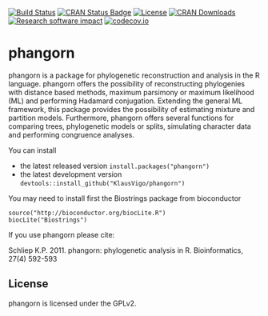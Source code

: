 [![Build Status](https://travis-ci.org/KlausVigo/phangorn.svg?branch=master)](https://travis-ci.org/KlausVigo/phangorn)
[![CRAN Status Badge](http://www.r-pkg.org/badges/version/phangorn)](http://cran.r-project.org/package=phangorn)
[![License](http://img.shields.io/badge/license-GPL%20%28%3E=%202%29-brightgreen.svg?style=flat)](http://www.gnu.org/licenses/gpl-2.0.html)
[![CRAN Downloads](http://cranlogs.r-pkg.org/badges/phangorn)](http://cran.r-project.org/package=phangorn)
[![Research software impact](http://depsy.org/api/package/cran/phangorn/badge.svg)](http://depsy.org/package/r/phangorn)
[![codecov.io](https://codecov.io/github/KlausVigo/phangorn/coverage.svg?branch=master)](https://codecov.io/github/KlausVigo/phangorn?branch=master)


phangorn
========================================================

phangorn is a package for phylogenetic reconstruction and analysis in the R language. phangorn offers the possibility of reconstructing phylogenies with distance based methods, maximum parsimony or maximum likelihood (ML) and performing Hadamard conjugation. Extending the general ML framework, this package provides the possibility of estimating mixture and partition models. Furthermore, phangorn offers several functions for comparing trees, phylogenetic models or splits, simulating character data and performing congruence analyses. 

You can install
- the latest released version `install.packages("phangorn")`
- the latest development version `devtools::install_github("KlausVigo/phangorn")`

You may need to install first the Biostrings package from bioconductor 
```
source("http://bioconductor.org/biocLite.R")
biocLite("Biostrings")
```

If you use phangorn please cite:

Schliep K.P. 2011. phangorn: phylogenetic analysis in R. Bioinformatics, 27(4) 592-593 


License
-------
phangorn is licensed under the GPLv2.
